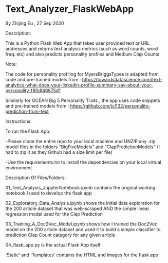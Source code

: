 # Text_Analyzer_FlaskWebApp
By Zhijing Eu , 27 Sep 2020

Description:

This is a Python Flask Web App that takes user provided text or URL addresses and returns text analysis metrics (such as word counts, word freq. etc) and also predicts personality profiles and Medium Clap Counts 

Note:

The code for personality profiling for MyersBriggsTypes is adapted from code and pre-trained models from :  https://towardsdatascience.com/text-analytics-what-does-your-linkedin-profile-summary-say-about-your-personality-f80df46875d1

Similarly for OCEAN Big 5 Personality Traits , the app uses code snippets and pre-trained models from : https://github.com/jcl132/personality-prediction-from-text 

Instructions:

To run the Flask App:

-Please clone the entire repo to your local machine and UNZIP any .zip model files in the folders "BigFiveModels" and "ClapPredictionModels" (I had to zip it as they Github had a size limit per file)

-Use the requirements.txt to install the dependencies on your local virtual environment

Description Of Files/Folders:

01_Text_Analysis_JupyterNotebook.ipynb contains the original working notebook I used to develop the flask app

02_Exploratory_Data_Analysis.ipynb shows the initial data exploration for the 200 article dataset that was web-scraped AND the simple linear regression model used for the Clap Prediction

03_Training_A_Doc2Vec_Model.ipynb shows how I trained the Doc2Vec model on the 200 article dataset and used it to build a simple classifier to prediction Clap Count category for any given article

04_flask_app.py is the actual Flask App itself

'Static' and 'Templates' contains the HTML and images for the flask app




